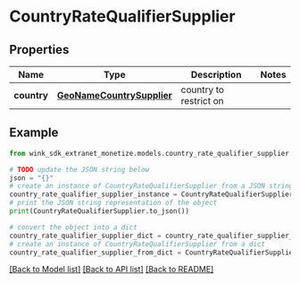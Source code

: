# CountryRateQualifierSupplier


## Properties

Name | Type | Description | Notes
------------ | ------------- | ------------- | -------------
**country** | [**GeoNameCountrySupplier**](GeoNameCountrySupplier.md) | country to restrict on | 

## Example

```python
from wink_sdk_extranet_monetize.models.country_rate_qualifier_supplier import CountryRateQualifierSupplier

# TODO update the JSON string below
json = "{}"
# create an instance of CountryRateQualifierSupplier from a JSON string
country_rate_qualifier_supplier_instance = CountryRateQualifierSupplier.from_json(json)
# print the JSON string representation of the object
print(CountryRateQualifierSupplier.to_json())

# convert the object into a dict
country_rate_qualifier_supplier_dict = country_rate_qualifier_supplier_instance.to_dict()
# create an instance of CountryRateQualifierSupplier from a dict
country_rate_qualifier_supplier_from_dict = CountryRateQualifierSupplier.from_dict(country_rate_qualifier_supplier_dict)
```
[[Back to Model list]](../README.md#documentation-for-models) [[Back to API list]](../README.md#documentation-for-api-endpoints) [[Back to README]](../README.md)


